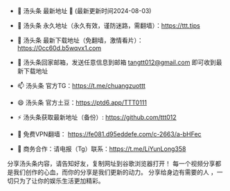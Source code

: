 - 👋 汤头条 最新地址 👋 (最新更新时间2024-08-03)

- 👀 汤头条 永久地址（永久有效，谨防迷路，需翻墙）：https://ttt.tips

- 🌱 汤头条 最新下载地址（免翻墙，激情看片）：  https://0cc60d.b5wqvx1.com

- 💞️ 汤头条回家邮箱，发送任意信息到邮箱 tangtt012@gmail.com 即可收到最新下载地址

- 📫 汤头条 官方TG：https://t.me/chuangzuottt

- 😄 汤头条 官方土豆：https://ptd6.app/TTT0111

- ⚡ 汤头条获取最新地址（备份）: https://github.com/ttt012

- 🤝 免费VPN翻墙： https://fe081.d95eddefe.com/c-2663/a-bHFec

- 🤝 商务合作：请电报（Tg）联系：https://t.me/LiYunLong358

分享汤头条内容，请告知好友，复制网址到谷歌浏览器打开！ 每一个视频分享都是我们创作的心血，而你的分享是我们更新的动力。 分享给身边有需要的人 ，一切只为了让你的娱乐生活更加精彩。
<!---
ttt012/ttt012 is a ✨ special ✨ repository because its `README.md` (this file) appears on your GitHub profile.
You can click the Preview link to take a look at your changes.
--->
